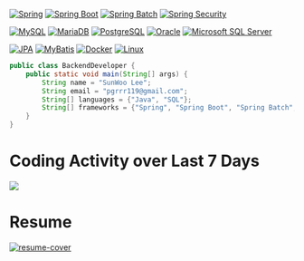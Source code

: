 [![Spring](https://img.shields.io/badge/spring-6DB33F.svg?style=for-the-badge&logo=spring&logoColor=white)](https://spring.io/)
[![Spring Boot](https://img.shields.io/badge/spring%20boot-6DB33F.svg?style=for-the-badge&logo=spring%20boot&logoColor=white)](https://spring.io/)
[![Spring Batch](https://img.shields.io/badge/spring%20batch-6DB33F.svg?style=for-the-badge&logo=bookstack&logoColor=white)](https://spring.io/)
[![Spring Security](https://img.shields.io/badge/spring%20security-6DB33F.svg?style=for-the-badge&logo=spring%20security&logoColor=white)](https://spring.io/)

[![MySQL](https://img.shields.io/badge/MySQL-4479A1.svg?style=for-the-badge&logo=MySQL&logoColor=black)](https://www.mysql.com/)
[![MariaDB](https://img.shields.io/badge/mariaDB-003545.svg?style=for-the-badge&logo=mariaDB&logoColor=C1775A)](https://mariadb.org/)
[![PostgreSQL](https://img.shields.io/badge/PostgreSQL-4169E1.svg?style=for-the-badge&logo=PostgreSQL&logoColor=white)](https://www.postgresql.org/)
[![Oracle](https://img.shields.io/badge/Oracle-F80000.svg?style=for-the-badge&logo=Oracle&logoColor=white)](https://www.oracle.com/)
[![Microsoft SQL Server](https://img.shields.io/badge/MSSQL-CC2927.svg?style=for-the-badge&logo=microsoft%20sql%20server&logoColor=white)](https://en.wikipedia.org/wiki/Microsoft_SQL_Server)

[![JPA](https://img.shields.io/badge/JPA-59666C.svg?style=for-the-badge&logo=hibernate&logoColor=BAAE85)](https://spring.io/projects/spring-data-jpa)
[![MyBatis](https://img.shields.io/badge/MyBatis-black.svg?style=for-the-badge&logo=twitter&logoColor=D40000)](https://mybatis.org/mybatis-3/)
[![Docker](https://img.shields.io/badge/docker-2496ED.svg?style=for-the-badge&logo=docker&logoColor=white)](https://www.docker.com/)
[![Linux](https://img.shields.io/badge/linux-black.svg?style=for-the-badge&logo=linux&logoColor=FCC624)](https://www.linux.org/)

```java
public class BackendDeveloper {
    public static void main(String[] args) {
        String name = "SunWoo Lee";
        String email = "pgrrr119@gmail.com";
        String[] languages = {"Java", "SQL"};
        String[] frameworks = {"Spring", "Spring Boot", "Spring Batch", "Spring Security"};
    }
}
```

# Coding Activity over Last 7 Days
<a href="https://wakatime.com"><img src="https://wakatime.com/share/@9b088db3-8ede-4dad-9a4b-63489f41376c/01409e01-50a2-406e-b5d2-6dfc24795721.png" /></a>

# Resume
[![resume-cover](https://github.com/snwlee/snwlee/assets/82517133/139a0f12-763b-4d77-b2ec-15d37e05e374 "이선우 이력서")](https://snwlee.github.io/resume/)
